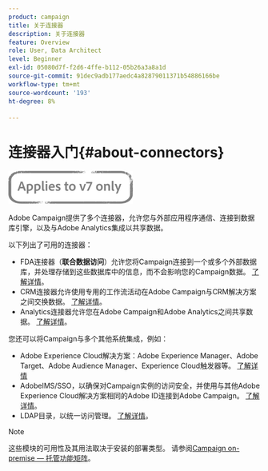```yaml
---
product: campaign
title: 关于连接器
description: 关于连接器
feature: Overview
role: User, Data Architect
level: Beginner
exl-id: 05080d7f-f2d6-4ffe-b112-05b26a3a8a1d
source-git-commit: 91dec9adb177aedc4a82879011371b54886166be
workflow-type: tm+mt
source-wordcount: '193'
ht-degree: 8%

---
```


# 连接器入门{#about-connectors}

![](../../assets/v7-only.svg)

Adobe Campaign提供了多个连接器，允许您与外部应用程序通信、连接到数据库引擎，以及与Adobe Analytics集成以共享数据。

以下列出了可用的连接器：

* FDA连接器（**联合数据访问**）允许您将Campaign连接到一个或多个外部数据库，并处理存储到这些数据库中的信息，而不会影响您的Campaign数据。 [了解详情](../../installation/using/about-fda.md)。
* CRM连接器允许使用专用的工作流活动在Adobe Campaign与CRM解决方案之间交换数据。 [了解详情](../../platform/using/crm-connectors.md)。
* Analytics连接器允许您在Adobe Campaign和Adobe Analytics之间共享数据。 [了解详情](../../platform/using/adobe-analytics-connector.md)。

您还可以将Campaign与多个其他系统集成，例如：

* Adobe Experience Cloud解决方案：Adobe Experience Manager、Adobe Target、Adobe Audience Manager、Experience Cloud触发器等。 [了解详情](../../integrations/using/about-campaign-integrations.md)
* AdobeIMS/SSO，以确保对Campaign实例的访问安全，并使用与其他Adobe Experience Cloud解决方案相同的Adobe ID连接到Adobe Campaign。 [了解详情](../../integrations/using/about-adobe-id.md)。
* LDAP目录，以统一访问管理。 [了解详情](../../installation/using/connecting-through-ldap.md)。

>[!NOTE]
>
>这些模块的可用性及其用法取决于安装的部署类型。 请参阅[Campaign on-premise — 托管功能矩阵](../../installation/using/capability-matrix.md)。
